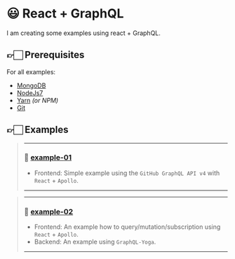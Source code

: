 # 😃 React + GraphQL

I am creating some examples using react + GraphQL.

## 👉🏻 Prerequisites

For all examples:

- [MongoDB](https://docs.mongodb.com/manual/installation/#mongodb-community-edition)
- [NodeJs7](https://nodejs.org/en/download/)
- [Yarn](https://yarnpkg.com) *(or NPM)*
- [Git](https://git-scm.com/downloads)

## 👉🏻 Examples

> ----
>
> ### 🍄️ [example-**01**](https://github.com/ricardocanelas/react-graphql-examples/tree/master/example-01)
>
> * Frontend: Simple example using the `GitHub GraphQL API v4` with `React` + `Apollo`.
>
> ---

> ----
>
> ### 🍄️ [example-**02**](https://github.com/ricardocanelas/react-graphql-examples/tree/master/example-02)
>
> - Frontend: An example how to query/mutation/subscription using `React` + `Apollo`.
> - Backend: An example using `GraphQL-Yoga`.
>
> ---
